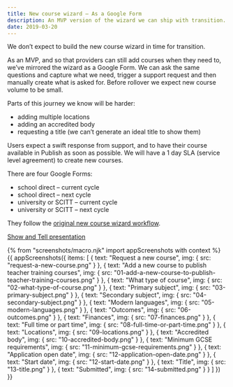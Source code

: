 ```yaml
---
title: New course wizard – As a Google Form
description: An MVP version of the wizard we can ship with transition.
date: 2019-03-20
---
```

We don’t expect to build the new course wizard in time for transition.

As an MVP, and so that providers can still add courses when they need to, we’ve mirrored the wizard as a Google Form. We can ask the same questions and capture what we need, trigger a support request and then manually create what is asked for. Before rollover we expect new course volume to be small.

Parts of this journey we know will be harder:

* adding multiple locations
* adding an accredited body
* requesting a title (we can’t generate an ideal title to show them)

Users expect a swift response from support, and to have their course available in Publish as soon as possible. We will have a 1 day SLA (service level agreement) to create new courses.

There are four Google Forms:

* school direct – current cycle
* school direct – next cycle
* university or SCITT – current cycle
* university or SCITT – next cycle

They follow the [original new course wizard workflow](https://docs.google.com/drawings/d/1DAhz464j1XDyQPoOH0adIwAceUwuGU1rqsWkVn8ZQ8I/edit).

[Show and Tell presentation](https://docs.google.com/presentation/d/12U_mRFKxSpDDA6_FX1D9j1CHZgRCcIH_boK7zo4S6AE/edit#slide=id.g50b74472f0_12_27)

{% from "screenshots/macro.njk" import appScreenshots with context %}
{{ appScreenshots({
  items: [
    {
      text: "Request a new course",
      img: { src: "request-a-new-course.png" }
    },
    {
      text: "Add a new course to publish teacher training courses",
      img: { src: "01-add-a-new-course-to-publish-teacher-training-courses.png" }
    },
    {
      text: "What type of course",
      img: { src: "02-what-type-of-course.png" }
    },
    {
      text: "Primary subject",
      img: { src: "03-primary-subject.png" }
    },
    {
      text: "Secondary subject",
      img: { src: "04-secondary-subject.png" }
    },
    {
      text: "Modern languages",
      img: { src: "05-modern-languages.png" }
    },
    {
      text: "Outcomes",
      img: { src: "06-outcomes.png" }
    },
    {
      text: "Finances",
      img: { src: "07-finances.png" }
    },
    {
      text: "Full time or part time",
      img: { src: "08-full-time-or-part-time.png" }
    },
    {
      text: "Locations",
      img: { src: "09-locations.png" }
    },
    {
      text: "Accredited body",
      img: { src: "10-accredited-body.png" }
    },
    {
      text: "Minimum GCSE requirements",
      img: { src: "11-minimum-gcse-requirements.png" }
    },
    {
      text: "Application open date",
      img: { src: "12-application-open-date.png" }
    },
    {
      text: "Start date",
      img: { src: "12-start-date.png" }
    },
    {
      text: "Title",
      img: { src: "13-title.png" }
    },
    {
      text: "Submitted",
      img: { src: "14-submitted.png" }
    }
  ]
}) }}

